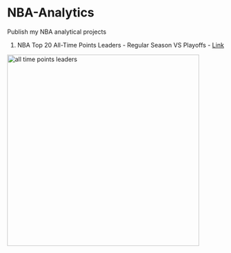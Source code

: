 # NBA-Analytics

Publish my NBA analytical projects


1. NBA Top 20 All-Time Points Leaders - Regular Season VS Playoffs - [Link](http://rpubs.com/Juanma7/431499)

<img width="445" alt="all time points leaders" src="https://user-images.githubusercontent.com/37122520/47269247-018fc000-d553-11e8-8a81-e4f765cb848c.png">

